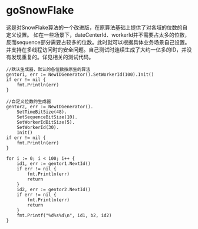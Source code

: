# goSnowFlake
这是对SnowFlake算法的一个改进版，在原算法基础上提供了对各域的位数的自定义设置。
如在一些场景下，dateCenterId、workerId并不需要占太多的位数，反而sequence部分需要占较多的位数。此时就可以根据具体业务场景自己设置。
并支持在多线程访问时的安全问题。自己测试时连续生成了大约一亿多的ID，并没有发现重复的。详见相关的测试代码。
```
//默认生成器，默认的各位数按原生的算法
gentor1, err := NewIDGenerator().SetWorkerId(100).Init()
if err != nil {
    fmt.Println(err)
}

//自定义位数的生成器
gentor2, err := NewIDGenerator().
    SetTimeBitSize(48).
    SetSequenceBitSize(10).
    SetWorkerIdBitSize(5).
    SetWorkerId(30).
    Init()
if err != nil {
    fmt.Println(err)
}

for i := 0; i < 100; i++ {
    id1, err := gentor1.NextId()
    if err != nil {
        fmt.Println(err)
        return
    }
    id2, err := gentor2.NextId()
    if err != nil {
        fmt.Println(err)
        return
    }
    fmt.Printf("%d%s%d\n", id1, b2, id2)
}
```